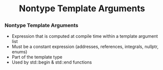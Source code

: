 <h1 style="text-align:center;"> Nontype Template Arguments </p>

### Nontype Template Arguments

- Expression that is computed at compile time within a template argument list
- Must be a constant expression (addresses, references, integrals, nullptr, enums)
- Part of the template type
- Used by std::begin & std::end functions
